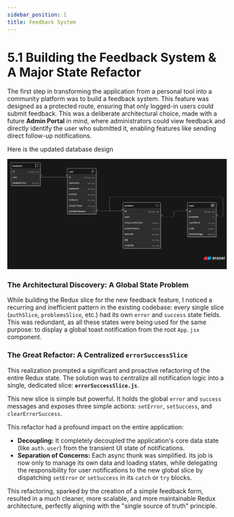 ```yaml
---
sidebar_position: 1
title: Feedback System 
---
```


# 5.1 Building the Feedback System & A Major State Refactor

The first step in transforming the application from a personal tool into a community platform was to build a feedback system. This feature was designed as a protected route, ensuring that only logged-in users could submit feedback. This was a deliberate architectural choice, made with a future **Admin Portal** in mind, where administrators could view feedback and directly identify the user who submitted it, enabling features like sending direct follow-up notifications.

Here is the updated database design

![feedback db](./img/feedback.png)

### The Architectural Discovery: A Global State Problem

While building the Redux slice for the new feedback feature, I noticed a recurring and inefficient pattern in the existing codebase: every single slice (`authSlice`, `problemsSlice`, etc.) had its own `error` and `success` state fields. This was redundant, as all these states were being used for the same purpose: to display a global toast notification from the root `App.jsx` component.

### The Great Refactor: A Centralized `errorSuccessSlice`

This realization prompted a significant and proactive refactoring of the entire Redux state. The solution was to centralize all notification logic into a single, dedicated slice: **`errorSuccessSlice.js`**.

This new slice is simple but powerful. It holds the global `error` and `success` messages and exposes three simple actions: `setError`, `setSuccess`, and `clearErrorSuccess`.

This refactor had a profound impact on the entire application:
* **Decoupling:** It completely decoupled the application's core data state (like `auth.user`) from the transient UI state of notifications.
* **Separation of Concerns:** Each async thunk was simplified. Its job is now only to manage its own data and loading states, while delegating the responsibility for user notifications to the new global slice by dispatching `setError` or `setSuccess` in its `catch` or `try` blocks.

This refactoring, sparked by the creation of a simple feedback form, resulted in a much cleaner, more scalable, and more maintainable Redux architecture, perfectly aligning with the "single source of truth" principle.
